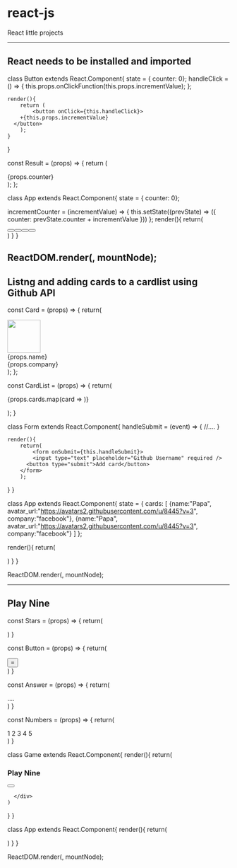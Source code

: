 # react-js
React little projects

--------------------------------------------------------------------------------------------------------------------------------------
React needs to be installed and imported
----------------------------------------

class Button extends React.Component{
	state = { counter: 0};
  handleClick = () => {
  	this.props.onClickFunction(this.props.incrementValue);
  };
  
	render(){
		return (
			<button onClick={this.handleClick}>
      	+{this.props.incrementValue}
      </button>
		);
	}
}


const Result = (props) => {
	return (
		<div>{props.counter}</div>
	);
};


class App extends React.Component{
	state = { counter: 0};
	
  incrementCounter = (incrementValue) => {
  	this.setState((prevState) => ({
  		counter: prevState.counter + incrementValue
 		}))
  };
	render(){
  	return(
    <div>
    	<Button onClickFunction={this.incrementCounter} incrementValue={1} />
      <Button onClickFunction={this.incrementCounter} incrementValue={5} />
      <Button onClickFunction={this.incrementCounter} incrementValue={10} />
      <Button onClickFunction={this.incrementCounter} incrementValue={100} />
      <Result counter={this.state.counter} />
    </div>
    )
  }
}

ReactDOM.render(<App />, mountNode);
--------------------------------------------------------------------------------------------------------------------------------------
Listng and adding cards to a cardlist using Github API
---------------------

const Card = (props) => {
	return(
  <div>
  	<img width="75" src={props.avatar_url} />
    <div style={{display: 'inline-block', marginLeft: 10}}>
    	<div style={{fontSize: '1.25em', fontWeight: 'bold'}}>
      	{props.name}
      </div>
      <div>{props.company}</div>
    </div>
  </div>
  );
};

const CardList = (props) => {
	return(
  <div>
    	{props.cards.map(card => <Card {...card} />)}
  </div>
  
  );
}

class Form extends React.Component{
	handleSubmit = (event) => {
  //....
  }
  
	render(){
  		return(
    		<form onSubmit={this.handleSubmit}>
      		<input type="text" placeholder="Github Username" required />
          <button type="submit">Add card</button>
      	</form>
    	);
  }
}

class App extends React.Component{
	state = {
  	cards: [
    	{name:"Papa", avatar_url:"https://avatars2.githubusercontent.com/u/8445?v=3", company:"facebook"},
			{name:"Papa", avatar_url:"https://avatars2.githubusercontent.com/u/8445?v=3", company:"facebook"}
    ]
  };
  
  render(){
  	return(
    	<div>
      	<Form />
        <CardList cards={this.state.cards} />
      </div>
    )
  }
}

ReactDOM.render(<App />, mountNode);

--------------------------------------------------------------------------------------------------------------------------------------
Play Nine
-----------------

const Stars = (props) => {
	return(
  	<div className="col-5">
    	<i className="fa fa-star"></i>
      <i className="fa fa-star"></i>
      <i className="fa fa-star"></i>
      <i className="fa fa-star"></i>
    </div>
  )
}

const Button = (props) => {
	return(
  	<div>
      <button className="col-2">=</button>
    </div>
  )
}

const Answer = (props) => {
	return(
  	<div className="col-5">
    ....
    </div>
  )
}

const Numbers = (props) => {
	return(
  	<div className="card text-center">
    	<div>
      	<span>1</span>
        <span>2</span>
        <span>3</span>
        <span>4</span>
        <span>5</span>
      </div>
    </div>
  )
}

class Game extends React.Component{
	render(){
  	return(
    	<div className="container">
      	<h3>Play Nine</h3>
        <div className="row">
        	<Stars />
        	<Button />
        	<Answer />
        </div>
        
      </div>
    )
  }
}

class App extends React.Component{
	render(){
  	return(
    	<div>
      	<Game />
      </div>
    )
  }
}

ReactDOM.render(<App />, mountNode);
